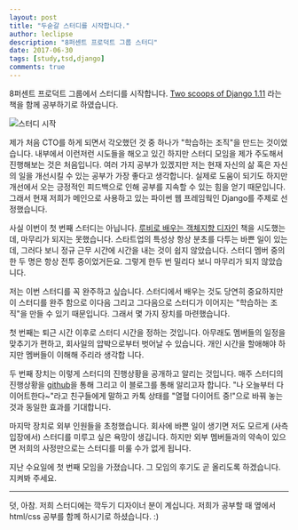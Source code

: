 ```yaml
---
layout: post
title: "두숟갈 스터디를 시작합니다."
author: leclipse
description: "8퍼센트 프로덕트 그룹 스터디"
date: 2017-06-30
tags: [study,tsd,django]
comments: true
---
```


8퍼센트 프로덕트 그룹에서 스터디를 시작합니다. [Two scoops of Django 1.11](https://www.twoscoopspress.com/products/two-scoops-of-django-1-11) 라는 책을 함께 공부하기로 하였습니다.

![스터디 시작](/images/스터디시작-1.jpg)

제가 처음 CTO를 하게 되면서 각오했던 것 중 하나가 "학습하는 조직"을 만드는 것이었습니다. 내부에서
이런저런 시도들을 해오고 있긴 하지만 스터디 모임을 제가 주도해서 진행해보는 것은 처음입니다.
여러 가지 공부가 있겠지만 저는 현재 자신의 삶 혹은 자신의 일을 개선시킬 수 있는 공부가 가장 좋다고 생각합니다. 실제로 도움이 되기도 하지만 개선에서 오는 긍정적인 피드백으로 인해 공부를 지속할 수 있는 힘을 얻기 때문입니다. 그래서 현재 저희가 메인으로 사용하고 있는 파이썬 웹 프레임웍인 Django를 주제로 선정했습니다.

사실 이번이 첫 번째 스터디는 아닙니다. [루비로 배우는 객체지향 디자인](http://www.kyobobook.co.kr/product/detailViewKor.laf?mallGb=KOR&ejkGb=KOR&barcode=9788966261239) 책을 시도했는데, 마무리가 되지는 못했습니다. 스타트업의 특성상 항상 분초를 다투는 바쁜 일이 있는데, 그러다 보니 정규 근무 시간에 시간을 내는 것이 쉽지 않았습니다. 스터디 멤버 중의 한 두 명은 항상 전투 중이었거든요. 그렇게 한두 번 밀리다 보니 마무리가 되지 않았습니다.

저는 이번 스터디를 꼭 완주하고 싶습니다. 스터디에서 배우는 것도 당연히 중요하지만 이 스터디를 완주 함으로 이다음 그리고 그다음으로 스터디가 이어지는 "학습하는 조직"을 만들 수 있기 때문입니다. 그래서 몇 가지 장치를 마련했습니다.

첫 번째는 퇴근 시간 이후로 스터디 시간을 정하는 것입니다. 아무래도 멤버들의 일정을 맞추기가 편하고,
회사일의 압박으로부터 벗어날 수 있습니다. 개인 시간을 할애해야 하지만 멤버들이 이해해 주리라 생각합
니다.

두 번째 장치는 이렇게 스터디의 진행상황을 공개하고 알리는 것입니다. 매주 스터디의 진행상황을 [github](https://github.com/8percent/tsd/wiki)을 통해 그리고 이 블로그를 통해 알리고자 합니다. "나 오늘부터 다이어트한다~"라고 친구들에게 말하고 카톡 상태를 "열혈 다이어트 중!"으로 바꿔 놓는 것과 동일한 효과를 기대합니다.

마지막 장치로 외부 인원들을 초청했습니다. 회사에 바쁜 일이 생기면 저도 모르게 (사측 입장에서) 스터디를 미루고 싶은 욕망이 생깁니다. 하지만 외부 멤버들과의 약속이 있으면 저희의 사정만으로는 스터디를 미룰 수가 없게 됩니다.

지난 수요일에 첫 번째 모임을 가졌습니다. 그 모임의 후기도 곧 올리도록 하겠습니다. 지켜봐 주세요.

----

덧, 아참. 저희 스터디에는 깍두기 디자이너 분이 계십니다. 저희가 공부할 때 옆에서 html/css 공부를 함께 하시기로 하셨습니다. :)
